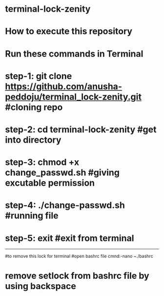# terminal-lock-zenity
# How to execute this repository
# Run these commands in Terminal
# step-1: git clone  https://github.com/anusha-peddoju/terminal_lock-zenity.git #cloning repo
# step-2: cd terminal-lock-zenity #get into directory
# step-3: chmod +x change_passwd.sh #giving excutable permission
# step-4: ./change-passwd.sh #running file
# step-5: exit #exit from terminal
-----------------------------------------
#to remove this lock for terminal
      #open bashrc file
      cmnd:-nano ~./bashrc
# remove setlock from bashrc file by using backspace
